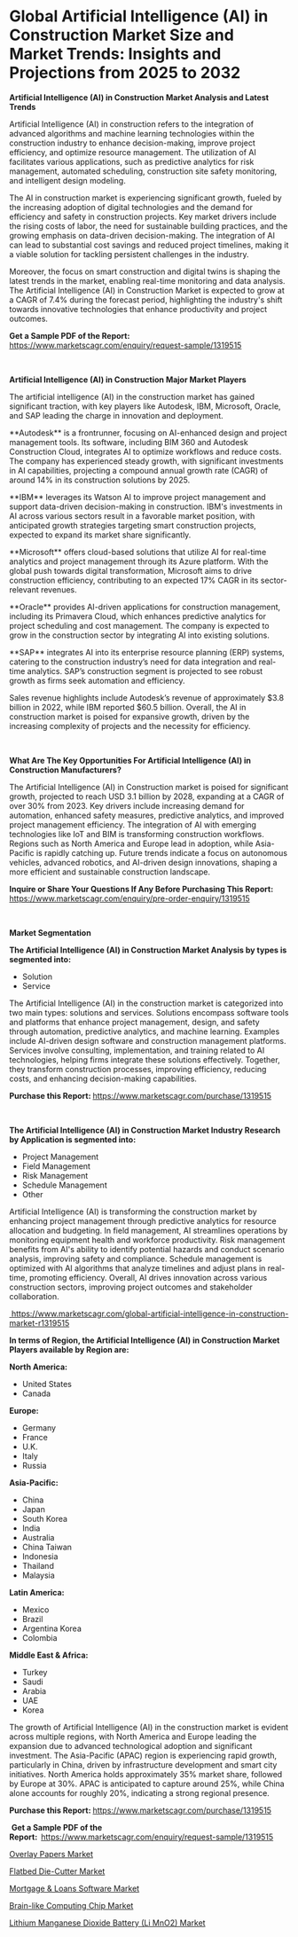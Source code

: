 <p><h1>Global Artificial Intelligence (AI) in Construction Market Size and Market Trends: Insights and Projections from 2025 to 2032</h1></p><p><strong>Artificial Intelligence (AI) in Construction Market Analysis and Latest Trends</strong></p>
<p><p>Artificial Intelligence (AI) in construction refers to the integration of advanced algorithms and machine learning technologies within the construction industry to enhance decision-making, improve project efficiency, and optimize resource management. The utilization of AI facilitates various applications, such as predictive analytics for risk management, automated scheduling, construction site safety monitoring, and intelligent design modeling.</p><p>The AI in construction market is experiencing significant growth, fueled by the increasing adoption of digital technologies and the demand for efficiency and safety in construction projects. Key market drivers include the rising costs of labor, the need for sustainable building practices, and the growing emphasis on data-driven decision-making. The integration of AI can lead to substantial cost savings and reduced project timelines, making it a viable solution for tackling persistent challenges in the industry.</p><p>Moreover, the focus on smart construction and digital twins is shaping the latest trends in the market, enabling real-time monitoring and data analysis. The Artificial Intelligence (AI) in Construction Market is expected to grow at a CAGR of 7.4% during the forecast period, highlighting the industry's shift towards innovative technologies that enhance productivity and project outcomes.</p></p>
<p><strong>Get a Sample PDF of the Report:&nbsp;</strong> <a href="https://www.marketscagr.com/enquiry/request-sample/1319515?utm_campaign=2114&utm_medium=2&utm_source=Github&utm_content=ia&utm_term=29032025&utm_id=artificial-intelligence-ai-in-construction">https://www.marketscagr.com/enquiry/request-sample/1319515</a></p>
<p>&nbsp;</p>
<p><strong>Artificial Intelligence (AI) in Construction Major Market Players</strong></p>
<p><p>The artificial intelligence (AI) in the construction market has gained significant traction, with key players like Autodesk, IBM, Microsoft, Oracle, and SAP leading the charge in innovation and deployment. </p><p>**Autodesk** is a frontrunner, focusing on AI-enhanced design and project management tools. Its software, including BIM 360 and Autodesk Construction Cloud, integrates AI to optimize workflows and reduce costs. The company has experienced steady growth, with significant investments in AI capabilities, projecting a compound annual growth rate (CAGR) of around 14% in its construction solutions by 2025.</p><p>**IBM** leverages its Watson AI to improve project management and support data-driven decision-making in construction. IBM's investments in AI across various sectors result in a favorable market position, with anticipated growth strategies targeting smart construction projects, expected to expand its market share significantly.</p><p>**Microsoft** offers cloud-based solutions that utilize AI for real-time analytics and project management through its Azure platform. With the global push towards digital transformation, Microsoft aims to drive construction efficiency, contributing to an expected 17% CAGR in its sector-relevant revenues.</p><p>**Oracle** provides AI-driven applications for construction management, including its Primavera Cloud, which enhances predictive analytics for project scheduling and cost management. The company is expected to grow in the construction sector by integrating AI into existing solutions.</p><p>**SAP** integrates AI into its enterprise resource planning (ERP) systems, catering to the construction industry’s need for data integration and real-time analytics. SAP’s construction segment is projected to see robust growth as firms seek automation and efficiency.</p><p>Sales revenue highlights include Autodesk’s revenue of approximately $3.8 billion in 2022, while IBM reported $60.5 billion. Overall, the AI in construction market is poised for expansive growth, driven by the increasing complexity of projects and the necessity for efficiency.</p></p>
<p>&nbsp;</p>
<p><strong>What Are The Key Opportunities For Artificial Intelligence (AI) in Construction Manufacturers?</strong></p>
<p><p>The Artificial Intelligence (AI) in Construction market is poised for significant growth, projected to reach USD 3.1 billion by 2028, expanding at a CAGR of over 30% from 2023. Key drivers include increasing demand for automation, enhanced safety measures, predictive analytics, and improved project management efficiency. The integration of AI with emerging technologies like IoT and BIM is transforming construction workflows. Regions such as North America and Europe lead in adoption, while Asia-Pacific is rapidly catching up. Future trends indicate a focus on autonomous vehicles, advanced robotics, and AI-driven design innovations, shaping a more efficient and sustainable construction landscape.</p></p>
<p><strong>Inquire or Share Your Questions If Any Before Purchasing This Report:</strong> <a href="https://www.marketscagr.com/enquiry/pre-order-enquiry/1319515?utm_campaign=2114&utm_medium=2&utm_source=Github&utm_content=ia&utm_term=29032025&utm_id=artificial-intelligence-ai-in-construction">https://www.marketscagr.com/enquiry/pre-order-enquiry/1319515</a></p>
<p>&nbsp;</p>
<p><strong>Market Segmentation</strong></p>
<p><strong>The Artificial Intelligence (AI) in Construction Market Analysis by types is segmented into:</strong></p>
<p><ul><li>Solution</li><li>Service</li></ul></p>
<p><p>The Artificial Intelligence (AI) in the construction market is categorized into two main types: solutions and services. Solutions encompass software tools and platforms that enhance project management, design, and safety through automation, predictive analytics, and machine learning. Examples include AI-driven design software and construction management platforms. Services involve consulting, implementation, and training related to AI technologies, helping firms integrate these solutions effectively. Together, they transform construction processes, improving efficiency, reducing costs, and enhancing decision-making capabilities.</p></p>
<p><strong>Purchase this Report:&nbsp;</strong><a href="https://www.marketscagr.com/purchase/1319515?utm_campaign=2114&utm_medium=2&utm_source=Github&utm_content=ia&utm_term=29032025&utm_id=artificial-intelligence-ai-in-construction">https://www.marketscagr.com/purchase/1319515</a></p>
<p>&nbsp;</p>
<p><strong>The Artificial Intelligence (AI) in Construction Market Industry Research by Application is segmented into:</strong></p>
<p><ul><li>Project Management</li><li>Field Management</li><li>Risk Management</li><li>Schedule Management</li><li>Other</li></ul></p>
<p><p>Artificial Intelligence (AI) is transforming the construction market by enhancing project management through predictive analytics for resource allocation and budgeting. In field management, AI streamlines operations by monitoring equipment health and workforce productivity. Risk management benefits from AI's ability to identify potential hazards and conduct scenario analysis, improving safety and compliance. Schedule management is optimized with AI algorithms that analyze timelines and adjust plans in real-time, promoting efficiency. Overall, AI drives innovation across various construction sectors, improving project outcomes and stakeholder collaboration.</p></p>
<p><a href="https://www.marketscagr.com/global-artificial-intelligence-in-construction-market-r1319515?utm_campaign=2114&utm_medium=2&utm_source=Github&utm_content=ia&utm_term=29032025&utm_id=artificial-intelligence-ai-in-construction">&nbsp;https://www.marketscagr.com/global-artificial-intelligence-in-construction-market-r1319515</a></p>
<p><strong>In terms of Region, the Artificial Intelligence (AI) in Construction Market Players available by Region are:</strong></p>
<p>
    <p> <strong> North America: </strong>
        <ul>
            <li>United States</li>
            <li>Canada</li>
        </ul>
        </p> 
    <p> <strong> Europe: </strong>
        <ul>
            <li>Germany</li>
            <li>France</li>
            <li>U.K.</li>
            <li>Italy</li>
            <li>Russia</li>
        </ul>
        </p> 
    <p> <strong> Asia-Pacific: </strong>
        <ul>
            <li>China</li>
            <li>Japan</li>
            <li>South Korea</li>
            <li>India</li>
            <li>Australia</li>
            <li>China Taiwan</li>
            <li>Indonesia</li>
            <li>Thailand</li>
            <li>Malaysia</li>
        </ul>
        </p> 
    <p> <strong> Latin America: </strong>
        <ul>
            <li>Mexico</li>
            <li>Brazil</li>
            <li>Argentina Korea</li>
            <li>Colombia</li>
        </ul>
        </p> 
    <p> <strong> Middle East & Africa: </strong>
        <ul>
            <li>Turkey</li>
            <li>Saudi</li>
            <li>Arabia</li>
            <li>UAE</li>
            <li>Korea</li>
        </ul>
    </p>
    </p>
<p><p>The growth of Artificial Intelligence (AI) in the construction market is evident across multiple regions, with North America and Europe leading the expansion due to advanced technological adoption and significant investment. The Asia-Pacific (APAC) region is experiencing rapid growth, particularly in China, driven by infrastructure development and smart city initiatives. North America holds approximately 35% market share, followed by Europe at 30%. APAC is anticipated to capture around 25%, while China alone accounts for roughly 20%, indicating a strong regional presence.</p></p>
<p><strong>Purchase this Report: </strong><a href="https://www.marketscagr.com/purchase/1319515?utm_campaign=2114&utm_medium=2&utm_source=Github&utm_content=ia&utm_term=29032025&utm_id=artificial-intelligence-ai-in-construction">https://www.marketscagr.com/purchase/1319515</a></p>
<p>&nbsp;<strong>Get a Sample PDF of the Report:&nbsp;&nbsp;</strong><a href="https://www.marketscagr.com/enquiry/request-sample/1319515?utm_campaign=2114&utm_medium=2&utm_source=Github&utm_content=ia&utm_term=29032025&utm_id=artificial-intelligence-ai-in-construction">https://www.marketscagr.com/enquiry/request-sample/1319515</a></p>
<p><strong></strong></p>
<p><p><a href="https://github.com/sionepeppess/Market-Research-Report-List-1/blob/main/overlay-papers-market.md?utm_campaign=2114&utm_medium=2&utm_source=Github&utm_content=ia&utm_term=29032025&utm_id=artificial-intelligence-ai-in-construction">Overlay Papers Market</a></p><p><a href="https://github.com/pizolina/Market-Research-Report-List-7/blob/main/flatbed-die-cutter-market.md?utm_campaign=2114&utm_medium=2&utm_source=Github&utm_content=ia&utm_term=29032025&utm_id=artificial-intelligence-ai-in-construction">Flatbed Die-Cutter Market</a></p><p><a href="https://github.com/irisadoranrx/Market-Research-Report-List-1/blob/main/mortgage-loans-software-market.md?utm_campaign=2114&utm_medium=2&utm_source=Github&utm_content=ia&utm_term=29032025&utm_id=artificial-intelligence-ai-in-construction">Mortgage & Loans Software Market</a></p><p><a href="https://github.com/suzorfazlikb/Market-Research-Report-List-1/blob/main/brain-like-computing-chip-market.md?utm_campaign=2114&utm_medium=2&utm_source=Github&utm_content=ia&utm_term=29032025&utm_id=artificial-intelligence-ai-in-construction">Brain-like Computing Chip Market</a></p><p><a href="https://github.com/tamvrosiya/Market-Research-Report-List-6/blob/main/lithium-manganese-dioxide-battery-li-mno2-market.md?utm_campaign=2114&utm_medium=2&utm_source=Github&utm_content=ia&utm_term=29032025&utm_id=artificial-intelligence-ai-in-construction">Lithium Manganese Dioxide Battery (Li MnO2) Market</a></p></p>